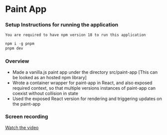 # Paint App

### Setup Instructions for running the application

`You are required to have npm version 18 to run this application`

```js
npm i -g pnpm
pnpm dev
```

### Overview

- Made a vanilla.js paint app under the directory src/paint-app [This can be looked as an hosted npm library]
- Wrote a container wrapper for paint-app in React, and also exposed required context, so that multiple versions instances of paint-app can coexist without collision in state
- Used the exposed React version for rendering and triggering updates on the paint-app

### Screen recording

[Watch the video](https://github.com/singh-pk/paint-app/blob/main/screenshots/Screen%20Recording%202024-11-20%20at%2015.44.21.mov)

